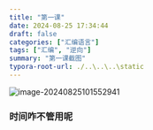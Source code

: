 ```yaml
---
title: "第一课"
date: 2024-08-25 17:34:44
draft: false
categories: ["汇编语言"]
tags: ["汇编", "逆向"]
summary: "第一课截图"
typora-root-url: ./..\..\..\static
---
```


![image-20240825101552941](/images/image-20240825101552941.png)

### 时间咋不管用呢

